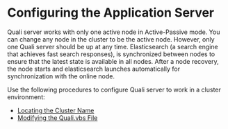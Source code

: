 # Configuring the Application Server

Quali server works with only one active node in Active-Passive mode. You can change any node in the cluster to be the active node. However, only one Quali server should be up at any time. Elasticsearch (a search engine that achieves fast search responses), is synchronized between nodes to ensure that the latest state is available in all nodes. After a node recovery, the node starts and elasticsearch launches automatically for synchronization with the online node.

Use the following procedures to configure Quali server to work in a cluster environment:

- [Locating the Cluster Name](./locating-the-cluster-name.md)
- [Modifying the Quali.vbs File](./modify-the-quali-vbs-file.md)